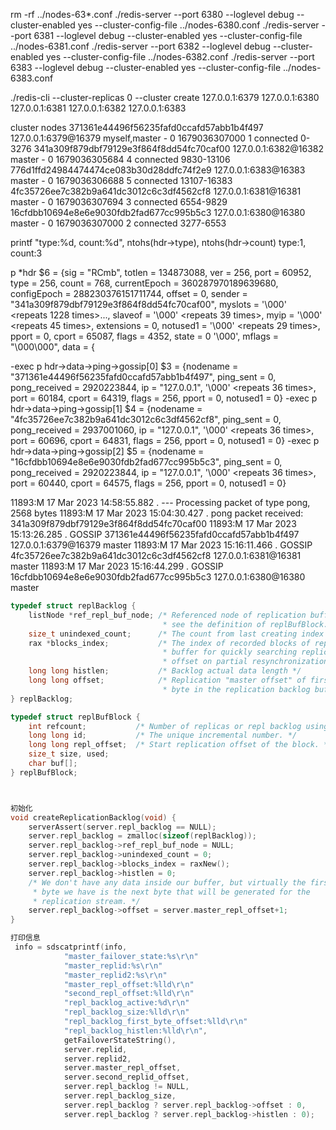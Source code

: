 rm -rf ../nodes-63*.conf
./redis-server --port 6380 --loglevel debug --cluster-enabled yes --cluster-config-file ../nodes-6380.conf
./redis-server --port 6381 --loglevel debug --cluster-enabled yes --cluster-config-file ../nodes-6381.conf
./redis-server --port 6382 --loglevel debug --cluster-enabled yes --cluster-config-file ../nodes-6382.conf
./redis-server --port 6383 --loglevel debug --cluster-enabled yes --cluster-config-file ../nodes-6383.conf

./redis-cli --cluster-replicas 0 --cluster create 127.0.0.1:6379 127.0.0.1:6380 127.0.0.1:6381 127.0.0.1:6382 127.0.0.1:6383

cluster nodes
371361e44496f56235fafd0ccafd57abb1b4f497 127.0.0.1:6379@16379 myself,master - 0 1679036307000 1 connected 0-3276
341a309f879dbf79129e3f864f8dd54fc70caf00 127.0.0.1:6382@16382 master - 0 1679036305684 4 connected 9830-13106
776d1ffd24984474474ce083b30d28ddfc74f2e9 127.0.0.1:6383@16383 master - 0 1679036306688 5 connected 13107-16383
4fc35726ee7c382b9a641dc3012c6c3df4562cf8 127.0.0.1:6381@16381 master - 0 1679036307694 3 connected 6554-9829
16cfdbb10694e8e6e9030fdb2fad677cc995b5c3 127.0.0.1:6380@16380 master - 0 1679036307000 2 connected 3277-6553

printf "type:%d, count:%d", ntohs(hdr->type), ntohs(hdr->count)
type:1, count:3

p *hdr
$6 = {sig = "RCmb", totlen = 134873088, ver = 256, port = 60952, type = 256, count = 768, currentEpoch = 360287970189639680, configEpoch = 288230376151711744, offset = 0, 
sender = "341a309f879dbf79129e3f864f8dd54fc70caf00", myslots = '\000' <repeats 1228 times>..., slaveof = '\000' <repeats 39 times>, myip = '\000' <repeats 45 times>, extensions = 0, 
notused1 = '\000' <repeats 29 times>, pport = 0, cport = 65087, flags = 4352, state = 0 '\000', mflags = "\000\000", data = {


-exec p hdr->data->ping->gossip[0]
$3 = {nodename = "371361e44496f56235fafd0ccafd57abb1b4f497", ping_sent = 0, pong_received = 2920223844, ip = "127.0.0.1", '\000' <repeats 36 times>, port = 60184, cport = 64319, flags = 256, pport = 0, notused1 = 0}
-exec p hdr->data->ping->gossip[1]
$4 = {nodename = "4fc35726ee7c382b9a641dc3012c6c3df4562cf8", ping_sent = 0, pong_received = 2937001060, ip = "127.0.0.1", '\000' <repeats 36 times>, port = 60696, cport = 64831, flags = 256, pport = 0, notused1 = 0}
-exec p hdr->data->ping->gossip[2]
$5 = {nodename = "16cfdbb10694e8e6e9030fdb2fad677cc995b5c3", ping_sent = 0, pong_received = 2920223844, ip = "127.0.0.1", '\000' <repeats 36 times>, port = 60440, cport = 64575, flags = 256, pport = 0, notused1 = 0}


11893:M 17 Mar 2023 14:58:55.882 . --- Processing packet of type pong, 2568 bytes
11893:M 17 Mar 2023 15:04:30.427 . pong packet received: 341a309f879dbf79129e3f864f8dd54fc70caf00
11893:M 17 Mar 2023 15:13:26.285 . GOSSIP 371361e44496f56235fafd0ccafd57abb1b4f497 127.0.0.1:6379@16379 master
11893:M 17 Mar 2023 15:16:11.466 . GOSSIP 4fc35726ee7c382b9a641dc3012c6c3df4562cf8 127.0.0.1:6381@16381 master
11893:M 17 Mar 2023 15:16:44.299 . GOSSIP 16cfdbb10694e8e6e9030fdb2fad677cc995b5c3 127.0.0.1:6380@16380 master

```cpp
typedef struct replBacklog {
    listNode *ref_repl_buf_node; /* Referenced node of replication buffer blocks,
                                  * see the definition of replBufBlock. */
    size_t unindexed_count;      /* The count from last creating index block. */
    rax *blocks_index;           /* The index of recorded blocks of replication
                                  * buffer for quickly searching replication
                                  * offset on partial resynchronization. */
    long long histlen;           /* Backlog actual data length */
    long long offset;            /* Replication "master offset" of first
                                  * byte in the replication backlog buffer.*/
} replBacklog;

typedef struct replBufBlock {
    int refcount;           /* Number of replicas or repl backlog using. */
    long long id;           /* The unique incremental number. */
    long long repl_offset;  /* Start replication offset of the block. */
    size_t size, used;
    char buf[];
} replBufBlock;



初始化
void createReplicationBacklog(void) {
    serverAssert(server.repl_backlog == NULL);
    server.repl_backlog = zmalloc(sizeof(replBacklog));
    server.repl_backlog->ref_repl_buf_node = NULL;
    server.repl_backlog->unindexed_count = 0;
    server.repl_backlog->blocks_index = raxNew();
    server.repl_backlog->histlen = 0;
    /* We don't have any data inside our buffer, but virtually the first
     * byte we have is the next byte that will be generated for the
     * replication stream. */
    server.repl_backlog->offset = server.master_repl_offset+1;
}

打印信息
 info = sdscatprintf(info,
            "master_failover_state:%s\r\n"
            "master_replid:%s\r\n"
            "master_replid2:%s\r\n"
            "master_repl_offset:%lld\r\n"
            "second_repl_offset:%lld\r\n"
            "repl_backlog_active:%d\r\n"
            "repl_backlog_size:%lld\r\n"
            "repl_backlog_first_byte_offset:%lld\r\n"
            "repl_backlog_histlen:%lld\r\n",
            getFailoverStateString(),
            server.replid,
            server.replid2,
            server.master_repl_offset,
            server.second_replid_offset,
            server.repl_backlog != NULL,
            server.repl_backlog_size,
            server.repl_backlog ? server.repl_backlog->offset : 0,
            server.repl_backlog ? server.repl_backlog->histlen : 0);


```
